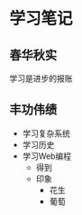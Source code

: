# 学习笔记

## 春华秋实

学习是进步的报账

## 丰功伟绩

- 学习复杂系统
- 学习历史
- 学习Web编程
  	- 得到
   - 印象
     	* 花生
     	* 葡萄



